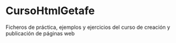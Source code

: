 CursoHtmlGetafe
===============

Ficheros de práctica, ejemplos y ejercicios del curso de creación y publicación de páginas web
